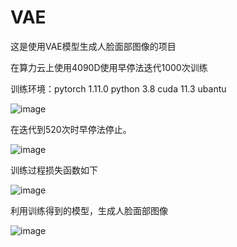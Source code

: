 # VAE

这是使用VAE模型生成人脸面部图像的项目

在算力云上使用4090D使用早停法迭代1000次训练  

训练环境：pytorch 1.11.0 python 3.8 cuda 11.3 ubantu

![image](https://github.com/user-attachments/assets/2538ed2d-f72f-49a7-9c11-6fb29adc822d)

在迭代到520次时早停法停止。

![image](https://github.com/user-attachments/assets/b3d28f6e-f4e9-47b9-b0c1-ee1f09bfcf5c)

训练过程损失函数如下

![image](https://github.com/user-attachments/assets/5b78dd0e-199d-4c50-8113-cd2ac0e9b96b)

利用训练得到的模型，生成人脸面部图像

![image](https://github.com/user-attachments/assets/cacd47a0-d6df-4c5e-a77d-ae6ab8ab534e)


